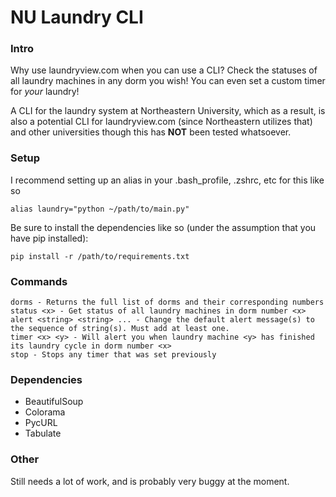 # NU Laundry CLI
### Intro
Why use laundryview.com when you can use a CLI? Check the statuses of all laundry machines in any dorm you wish! You can even set a custom timer for *your* laundry!

A CLI for the laundry system at Northeastern University, which as a result, is also a potential CLI for laundryview.com (since Northeastern utilizes that) and other universities though this has <b>NOT</b> been tested whatsoever.

### Setup
I recommend setting up an alias in your .bash_profile, .zshrc, etc for this like so
```
alias laundry="python ~/path/to/main.py"
```
Be sure to install the dependencies like so (under the assumption that you have pip installed):
```
pip install -r /path/to/requirements.txt
```

### Commands
```
dorms - Returns the full list of dorms and their corresponding numbers
status <x> - Get status of all laundry machines in dorm number <x>
alert <string> <string> ... - Change the default alert message(s) to the sequence of string(s). Must add at least one.
timer <x> <y> - Will alert you when laundry machine <y> has finished its laundry cycle in dorm number <x>
stop - Stops any timer that was set previously
```

### Dependencies
* BeautifulSoup
* Colorama
* PycURL
* Tabulate

### Other
Still needs a lot of work, and is probably very buggy at the moment.
